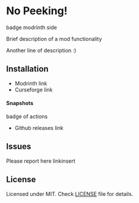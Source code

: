 # No Peeking!

badge modrinth side

Brief description of a mod functionality

Another line of description :)

## Installation

- Modrinth link
- Curseforge link

#### Snapshots
badge of actions
- Github releases link

## Issues

Please report here linkinsert

## License

Licensed under MIT. Check [LICENSE](LICENSE) file for details.
